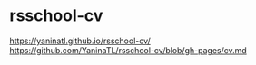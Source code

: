 # rsschool-cv
https://yaninatl.github.io/rsschool-cv/
https://github.com/YaninaTL/rsschool-cv/blob/gh-pages/cv.md
